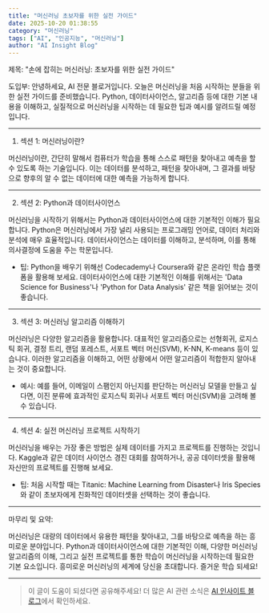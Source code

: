 ```yaml
---
title: "머신러닝 초보자를 위한 실전 가이드"
date: 2025-10-20 01:38:55
category: "머신러닝"
tags: ["AI", "인공지능", "머신러닝"]
author: "AI Insight Blog"
---
```


제목: "손에 잡히는 머신러닝: 초보자를 위한 실전 가이드"

도입부:
안녕하세요, AI 전문 블로거입니다. 오늘은 머신러닝을 처음 시작하는 분들을 위한 실전 가이드를 준비했습니다. Python, 데이터사이언스, 알고리즘 등에 대한 기본 내용을 이해하고, 실질적으로 머신러닝을 시작하는 데 필요한 팁과 예시를 알려드릴 예정입니다.

---

1. 섹션 1: 머신러닝이란?

머신러닝이란, 간단히 말해서 컴퓨터가 학습을 통해 스스로 패턴을 찾아내고 예측을 할 수 있도록 하는 기술입니다. 이는 데이터를 분석하고, 패턴을 찾아내며, 그 결과를 바탕으로 향후의 알 수 없는 데이터에 대한 예측을 가능하게 합니다.

---

2. 섹션 2: Python과 데이터사이언스

머신러닝을 시작하기 위해서는 Python과 데이터사이언스에 대한 기본적인 이해가 필요합니다. Python은 머신러닝에서 가장 널리 사용되는 프로그래밍 언어로, 데이터 처리와 분석에 매우 효율적입니다. 데이터사이언스는 데이터를 이해하고, 분석하며, 이를 통해 의사결정에 도움을 주는 학문입니다.

- 팁: Python을 배우기 위해선 Codecademy나 Coursera와 같은 온라인 학습 플랫폼을 활용해 보세요. 데이터사이언스에 대한 기본적인 이해를 위해서는 'Data Science for Business'나 'Python for Data Analysis' 같은 책을 읽어보는 것이 좋습니다.

---

3. 섹션 3: 머신러닝 알고리즘 이해하기

머신러닝은 다양한 알고리즘을 활용합니다. 대표적인 알고리즘으로는 선형회귀, 로지스틱 회귀, 결정 트리, 랜덤 포레스트, 서포트 벡터 머신(SVM), K-NN, K-means 등이 있습니다. 이러한 알고리즘을 이해하고, 어떤 상황에서 어떤 알고리즘이 적합한지 알아내는 것이 중요합니다.

- 예시: 예를 들어, 이메일이 스팸인지 아닌지를 판단하는 머신러닝 모델을 만들고 싶다면, 이진 분류에 효과적인 로지스틱 회귀나 서포트 벡터 머신(SVM)을 고려해 볼 수 있습니다.

---

4. 섹션 4: 실전 머신러닝 프로젝트 시작하기

머신러닝을 배우는 가장 좋은 방법은 실제 데이터를 가지고 프로젝트를 진행하는 것입니다. Kaggle과 같은 데이터 사이언스 경진 대회를 참여하거나, 공공 데이터셋을 활용해 자신만의 프로젝트를 진행해 보세요.

- 팁: 처음 시작할 때는 Titanic: Machine Learning from Disaster나 Iris Species와 같이 초보자에게 친화적인 데이터셋을 선택하는 것이 좋습니다.

---

마무리 및 요약:

머신러닝은 대량의 데이터에서 유용한 패턴을 찾아내고, 그를 바탕으로 예측을 하는 흥미로운 분야입니다. Python과 데이터사이언스에 대한 기본적인 이해, 다양한 머신러닝 알고리즘의 이해, 그리고 실전 프로젝트를 통한 학습이 머신러닝을 시작하는데 필요한 기본 요소입니다. 흥미로운 머신러닝의 세계에 당신을 초대합니다. 즐거운 학습 되세요!

---

> 이 글이 도움이 되셨다면 공유해주세요! 
> 더 많은 AI 관련 소식은 [AI 인사이트 블로그](https://tonyhwang1004.github.io/ai-insight-blog)에서 확인하세요.
